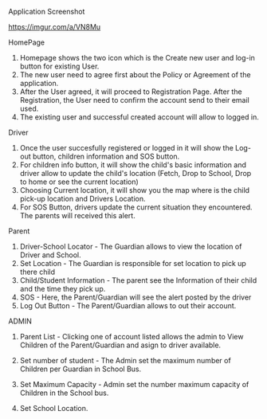 Application Screenshot

https://imgur.com/a/VN8Mu

HomePage
1. Homepage shows the two icon which is the Create new user and log-in button for existing User.
2. The new user need to agree first about the Policy or Agreement of the application. 
3.  After the User agreed, it will proceed to Registration Page. After the Registration, the User need to confirm the account send to their email used.
4. The existing user and successful created account will allow to logged in. 

Driver

1. Once the user succesfully registered or logged in it will show the Log-out button, children information and SOS button.
2. For children info button, it will show the child's basic information and driver allow to update the child's location (Fetch, Drop to School, Drop to home or see the current location)
3. Choosing Current location, it will show you the map where is the child pick-up location and Drivers Location.
4. For SOS Button, drivers update the current situation they encountered. The parents will received this alert.

Parent
1. Driver-School Locator - The Guardian allows to view the location of Driver and School.
2. Set Location - The Guardian is responsible for set location to pick up there child
3. Child/Student Information - The parent see the Information of their child and the time they pick up.
4. SOS - Here, the Parent/Guardian will see the alert posted by the driver
5. Log Out Button - The Parent/Guardian allows to out their account.

ADMIN
1. Parent List - Clicking one of account listed allows the admin to View Children of the Parent/Guardian and asign to driver available.

2. Set number of student - The Admin set the maximum number of Children per Guardian in School Bus.
3. Set Maximum Capacity - Admin set the number maximum capacity of Children in the School bus.
4. Set School Location.

